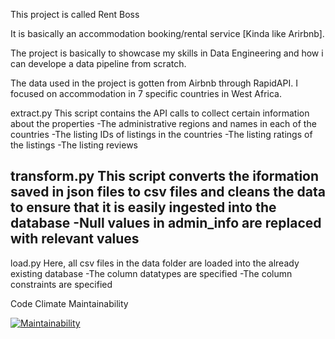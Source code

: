 This project is called Rent Boss

It is basically an accommodation booking/rental service [Kinda like Arirbnb].

The project is basically to showcase my skills in Data Engineering and how i can develope a data pipeline from scratch.

The data used in the project is gotten from Airbnb through RapidAPI.
I focused on accommodation in 7 specific countries in West Africa.

extract.py
This script contains the API calls to collect certain information about the properties
-The administrative regions and names in each of the countries
-The listing IDs of listings in the countries
-The listing ratings of the listings
-The listing reviews 

transform.py
This script converts the iformation saved in json files to csv files and cleans the data to ensure that it is easily ingested into the database
-Null values in admin_info are replaced with relevant values
-

load.py
Here, all csv files in the data folder are loaded into the already existing database
-The column datatypes are specified
-The column constraints are specified

Code Climate Maintainability

[![Maintainability](https://api.codeclimate.com/v1/badges/1d49865c936e74b1b8e2/maintainability)](https://codeclimate.com/github/khayk5ay/rent_boss/maintainability)
